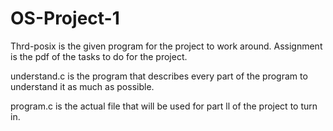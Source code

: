 # OS-Project-1

Thrd-posix is the given program for the project to work around.
Assignment is the pdf of the tasks to do for the project.

understand.c is the program that describes every part of the program to understand it
as much as possible.

program.c is the actual file that will be used for part ll of the project to turn in.
